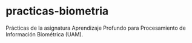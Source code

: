 # practicas-biometria
Prácticas de la asignatura Aprendizaje Profundo para Procesamiento de Información Biométrica (UAM).

